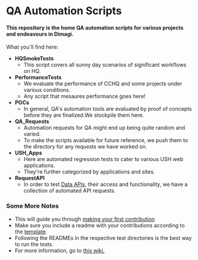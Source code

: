 # QA Automation Scripts

#### This repository is the home QA automation scripts for various projects and endeavours in Dimagi.

What you'll find here:

- **HQSmokeTests**
  - This script covers all sunny day scenarios of significant workflows on HQ.
- **PerformanceTests**
  - We evaluate the performance of CCHQ and some projects under various conditions. 
  - Any script that mesaures performance goes here!
- **POCs**
  - In general, QA's automation tools are evaluated by proof of concepts before they are finalized.We stockpile them here.
- **QA_Requests**
  - Automation requests for QA might end up being quite random and varied.
  - To make the scripts available for future reference, we push them to the directory for any requests we have worked on.
- **USH_Apps**
  - Here are automated regression tests to cater to various USH web applications.
  - They're further categorized by applications and sites.
- **RequestAPI**
  -  In order to test [Data APIs](https://confluence.dimagi.com/display/commcarepublic/Data+APIs), their access and functionality, we have a collection of automated API requests.



### Some More Notes

- This will guide you through  [making your first contribution](CONTRIBUTING.md)
- Make sure you include a readme with your contributions according to the [template](README%20TEMPLATE.md).
- Following the READMEs in the respective test directories is the best way to run the tests.
- For more information, go to [this wiki.](https://confluence.dimagi.com/pages/viewpage.action?spaceKey=GTD&title=QA+Automation)

